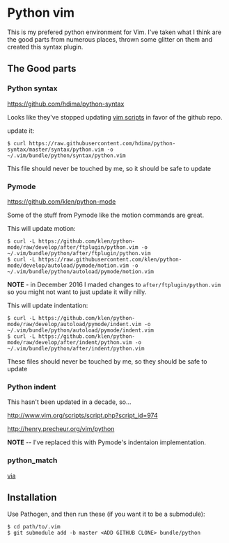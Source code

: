 # Python vim

This is my prefered python environment for Vim. I've taken what I think are the good parts from numerous places, thrown some glitter on them and created this syntax plugin.

## The Good parts

### Python syntax

https://github.com/hdima/python-syntax

Looks like they've stopped updating [vim scripts](http://www.vim.org/scripts/script.php?script_id=790) in favor of the github repo. 

update it:

    $ curl https://raw.githubusercontent.com/hdima/python-syntax/master/syntax/python.vim -o ~/.vim/bundle/python/syntax/python.vim

This file should never be touched by me, so it should be safe to update


### Pymode

https://github.com/klen/python-mode

Some of the stuff from Pymode like the motion commands are great.

This will update motion:

    $ curl -L https://github.com/klen/python-mode/raw/develop/after/ftplugin/python.vim -o ~/.vim/bundle/python/after/ftplugin/python.vim
    $ curl -L https://raw.githubusercontent.com/klen/python-mode/develop/autoload/pymode/motion.vim -o ~/.vim/bundle/python/autoload/pymode/motion.vim

**NOTE** - in December 2016 I maded changes to `after/ftplugin/python.vim` so you might not want to just update it willy nilly.

This will update indentation:

    $ curl -L https://github.com/klen/python-mode/raw/develop/autoload/pymode/indent.vim -o ~/.vim/bundle/python/autoload/pymode/indent.vim
    $ curl -L https://github.com/klen/python-mode/raw/develop/after/indent/python.vim -o ~/.vim/bundle/python/after/indent/python.vim

These files should never be touched by me, so they should be safe to update


### Python indent

This hasn't been updated in a decade, so...

http://www.vim.org/scripts/script.php?script_id=974

http://henry.precheur.org/vim/python

**NOTE** -- I've replaced this with Pymode's indentaion implementation.


### python_match

[via](https://vim.sourceforge.io/scripts/script.php?script_id=386)


## Installation

Use Pathogen, and then run these (if you want it to be a submodule):

    $ cd path/to/.vim
    $ git submodule add -b master <ADD GITHUB CLONE> bundle/python

